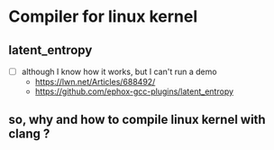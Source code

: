 # Compiler for linux kernel

## latent_entropy
- [ ] although I know how it works, but I can't run a demo
   - https://lwn.net/Articles/688492/
   - https://github.com/ephox-gcc-plugins/latent_entropy

## so, why and how to compile linux kernel with clang ?
